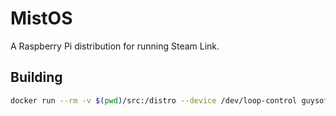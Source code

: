 # MistOS
A Raspberry Pi distribution for running Steam Link.

## Building
```bash
docker run --rm -v $(pwd)/src:/distro --device /dev/loop-control guysoft/custompios:devel build -d
```